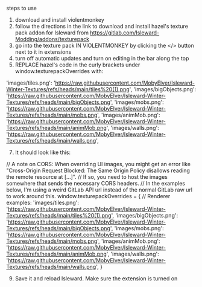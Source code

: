 steps to use
1) download and install violentmonkey
2) follow the directions in the link to download and install hazel's texture pack addon for Isleward from https://gitlab.com/Isleward-Modding/addons/texturepack
3) go into the texture pack IN VIOLENTMONKEY by clicking the </> button next to it in extensions
4) turn off automatic updates and turn on editing in the bar along the top
5) REPLACE hazel's code in the curly brackets under window.texturepackOverrides with:

  'images/tiles.png': 'https://raw.githubusercontent.com/MobyElver/Isleward-Winter-Textures/refs/heads/main/tiles%20(1).png',
  'images/bigObjects.png': 'https://raw.githubusercontent.com/MobyElver/Isleward-Winter-Textures/refs/heads/main/bigObjects.png',
  'images/mobs.png': 'https://raw.githubusercontent.com/MobyElver/Isleward-Winter-Textures/refs/heads/main/mobs.png',
  'images/animMob.png': 'https://raw.githubusercontent.com/MobyElver/Isleward-Winter-Textures/refs/heads/main/animMob.png',
  'images/walls.png': 'https://raw.githubusercontent.com/MobyElver/Isleward-Winter-Textures/refs/heads/main/walls.png',

7) It should look like this:

// A note on CORS: When overriding UI images, you might get an error like "Cross-Origin Request Blocked: The Same Origin Policy disallows reading the remote resource at [...]".
// If so, you need to host the images somewhere that sends the necessary CORS headers.
// In the examples below, I'm using a weird GitLab API url instead of the normal GitLab raw url to work around this.
window.texturepackOverrides = {
  // Renderer examples:
  'images/tiles.png': 'https://raw.githubusercontent.com/MobyElver/Isleward-Winter-Textures/refs/heads/main/tiles%20(1).png',
  'images/bigObjects.png': 'https://raw.githubusercontent.com/MobyElver/Isleward-Winter-Textures/refs/heads/main/bigObjects.png',
  'images/mobs.png': 'https://raw.githubusercontent.com/MobyElver/Isleward-Winter-Textures/refs/heads/main/mobs.png',
  'images/animMob.png': 'https://raw.githubusercontent.com/MobyElver/Isleward-Winter-Textures/refs/heads/main/animMob.png',
  'images/walls.png': 'https://raw.githubusercontent.com/MobyElver/Isleward-Winter-Textures/refs/heads/main/walls.png',
}

9) Save it and reload Isleward. Make sure the extension is turned on


